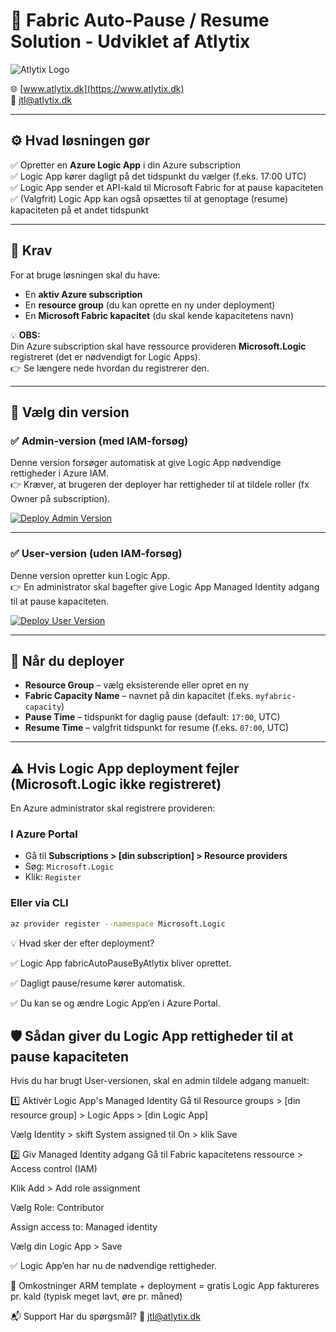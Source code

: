 # 🚀 Fabric Auto-Pause / Resume Solution - Udviklet af Atlytix

![Atlytix Logo](https://www.atlytix.dk/path-to-your-logo.png)

🌐 [www.atlytix.dk](https://www.atlytix.dk)  
📧 [jtl@atlytix.dk](mailto:jtl@atlytix.dk)

---

## ⚙ Hvad løsningen gør  
✅ Opretter en **Azure Logic App** i din Azure subscription  
✅ Logic App kører dagligt på det tidspunkt du vælger (f.eks. 17:00 UTC)  
✅ Logic App sender et API-kald til Microsoft Fabric for at pause kapaciteten  
✅ (Valgfrit) Logic App kan også opsættes til at genoptage (resume) kapaciteten på et andet tidspunkt  

---

## 📌 Krav  
For at bruge løsningen skal du have:  
- En **aktiv Azure subscription**  
- En **resource group** (du kan oprette en ny under deployment)  
- En **Microsoft Fabric kapacitet** (du skal kende kapacitetens navn)  

💡 **OBS:**  
Din Azure subscription skal have ressource provideren **Microsoft.Logic** registreret (det er nødvendigt for Logic Apps).  
👉 Se længere nede hvordan du registrerer den.

---

## 🚀 Vælg din version  

### ✅ **Admin-version (med IAM-forsøg)**  
Denne version forsøger automatisk at give Logic App nødvendige rettigheder i Azure IAM.  
👉 Kræver, at brugeren der deployer har rettigheder til at tildele roller (fx Owner på subscription).

[![Deploy Admin Version](https://aka.ms/deploytoazurebutton)](https://portal.azure.com/#create/Microsoft.Template/uri/https%3A%2F%2Fraw.githubusercontent.com%2FjtlAtlytix%2Ffabric-auto-pause-deploy%2Fmain%2Ffabric-auto-pause.json)

---

### ✅ **User-version (uden IAM-forsøg)**  
Denne version opretter kun Logic App.  
👉 En administrator skal bagefter give Logic App Managed Identity adgang til at pause kapaciteten.

[![Deploy User Version](https://aka.ms/deploytoazurebutton)](https://portal.azure.com/#create/Microsoft.Template/uri/https%3A%2F%2Fraw.githubusercontent.com%2FjtlAtlytix%2Ffabric-auto-pause-deploy%2Fmain%2Ffabric-auto-pause-user.json)

---

## 📝 Når du deployer  
- **Resource Group** – vælg eksisterende eller opret en ny  
- **Fabric Capacity Name** – navnet på din kapacitet (f.eks. `myfabric-capacity`)  
- **Pause Time** – tidspunkt for daglig pause (default: `17:00`, UTC)  
- **Resume Time** – valgfrit tidspunkt for resume (f.eks. `07:00`, UTC)  

---

## ⚠ Hvis Logic App deployment fejler (Microsoft.Logic ikke registreret)  
En Azure administrator skal registrere provideren:

### I Azure Portal  
- Gå til **Subscriptions > [din subscription] > Resource providers**  
- Søg: `Microsoft.Logic`  
- Klik: `Register`  

### Eller via CLI  
```bash
az provider register --namespace Microsoft.Logic
```

💡 Hvad sker der efter deployment?

✅ Logic App fabricAutoPauseByAtlytix bliver oprettet.

✅ Dagligt pause/resume kører automatisk. 

✅ Du kan se og ændre Logic App’en i Azure Portal. 


## **🛡 Sådan giver du Logic App rettigheder til at pause kapaciteten**
Hvis du har brugt User-versionen, skal en admin tildele adgang manuelt:

1️⃣ Aktivér Logic App's Managed Identity
Gå til Resource groups > [din resource group] > Logic Apps > [din Logic App]

Vælg Identity > skift System assigned til On > klik Save

2️⃣ Giv Managed Identity adgang
Gå til Fabric kapacitetens ressource > Access control (IAM)

Klik Add > Add role assignment

Vælg Role: Contributor

Assign access to: Managed identity

Vælg din Logic App > Save

✅ Logic App’en har nu de nødvendige rettigheder.

💸 Omkostninger
ARM template + deployment = gratis
Logic App faktureres pr. kald (typisk meget lavt, øre pr. måned)

📬 Support
Har du spørgsmål?
📧 jtl@atlytix.dk


